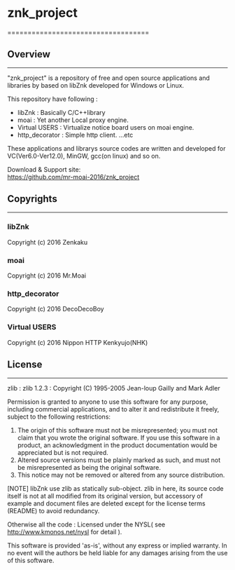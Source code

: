 # znk_project
===================================

## Overview
-----------------------------------

"znk_project" is a repository of free and open source applications and libraries by based on libZnk
developed for Windows or Linux. 

This repository have following :  
* libZnk : Basically C/C++library 
* moai : Yet another Local proxy engine.
* Virtual USERS : Virtualize notice board users on moai engine.
* http_decorator : Simple http client.
...etc  

These applications and librarys source codes are written and developed for VC(Ver6.0-Ver12.0),
MinGW, gcc(on linux) and so on. 

Download & Support site:  
https://github.com/mr-moai-2016/znk_project

## Copyrights
-----------------------------------

### libZnk
Copyright (c) 2016 Zenkaku

### moai
Copyright (c) 2016 Mr.Moai

### http_decorator
Copyright (c) 2016 DecoDecoBoy

### Virtual USERS
Copyright (c) 2016 Nippon HTTP Kenkyujo(NHK)


## License
-----------------------------------

zlib : 
  zlib 1.2.3 : Copyright (C) 1995-2005 Jean-loup Gailly and Mark Adler

  Permission is granted to anyone to use this software for any purpose,
  including commercial applications, and to alter it and redistribute it
  freely, subject to the following restrictions:

  1. The origin of this software must not be misrepresented; you must not
     claim that you wrote the original software. If you use this software
     in a product, an acknowledgment in the product documentation would be
     appreciated but is not required.
  2. Altered source versions must be plainly marked as such, and must not be
     misrepresented as being the original software.
  3. This notice may not be removed or altered from any source distribution.

  [NOTE]
  libZnk use zlib as statically sub-object.
  zlib in here, its source code itself is not at all modified from its original version,
  but accessory of example and document files are deleted except for the license terms
  (README) to avoid redundancy.

Otherwise all the code :
  Licensed under the NYSL( see http://www.kmonos.net/nysl for detail ).


This software is provided 'as-is', without any express or implied warranty.
In no event will the authors be held liable for any damages arising
from the use of this software.








